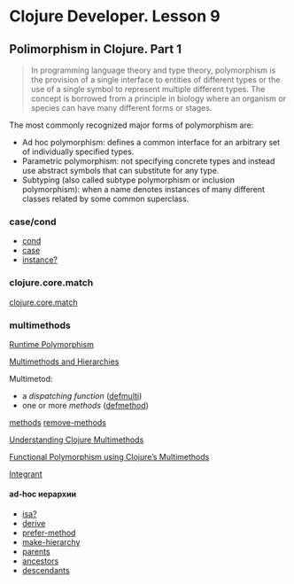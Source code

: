 # Clojure Developer. Lesson 9

## Polimorphism in Clojure. Part 1

> In programming language theory and type theory, polymorphism is the provision of a single interface to entities of different types or the use of a single symbol to represent multiple different types. The concept is borrowed from a principle in biology where an organism or species can have many different forms or stages.

The most commonly recognized major forms of polymorphism are:

* Ad hoc polymorphism: defines a common interface for an arbitrary set of individually specified types.
* Parametric polymorphism: not specifying concrete types and instead use abstract symbols that can substitute for any type.
* Subtyping (also called subtype polymorphism or inclusion polymorphism): when a name denotes instances of many different classes related by some common superclass.

### case/cond

* [cond](https://clojuredocs.org/clojure.core/cond)
* [case](https://clojuredocs.org/clojure.core/case)
* [instance?](https://clojuredocs.org/clojure.core/instance_q)

### clojure.core.match

[clojure.core.match](https://github.com/clojure/core.match)

### multimethods

[Runtime Polymorphism](https://clojure.org/about/runtime_polymorphism)

[Multimethods and Hierarchies](https://clojure.org/reference/multimethods)

Multimetod:

* a *dispatching function* ([defmulti](https://clojuredocs.org/clojure.core/defmulti))
* one or more *methods* ([defmethod](https://clojuredocs.org/clojure.core/defmethod))

[methods](https://clojuredocs.org/clojure.core/remove-method)
[remove-methods](https://clojuredocs.org/clojure.core/remove-method)

[Understanding Clojure Multimethods](https://dev.to/kelvinmai/understanding-clojure-multimethods-2cd0)

[Functional Polymorphism using Clojure’s Multimethods](https://ilanuzan.medium.com/functional-polymorphism-using-clojures-multimethods-825c6f3666e6)

[Integrant](https://github.com/weavejester/integrant#usage)

#### ad-hoc иерархии

* [isa?](https://clojuredocs.org/clojure.core/isa_q)
* [derive](https://clojuredocs.org/clojure.core/derive)
* [prefer-method](https://clojuredocs.org/clojure.core/prefer-method)
* [make-hierarchy](https://clojuredocs.org/clojure.core/make-hierarchy)
* [parents](https://clojuredocs.org/clojure.core/parents)
* [ancestors](https://clojuredocs.org/clojure.core/ancestors)
* [descendants](https://clojuredocs.org/clojure.core/descendants)

